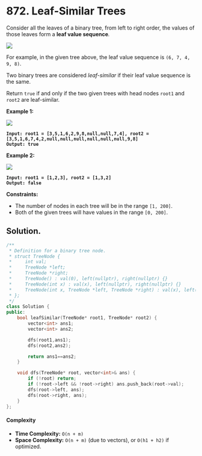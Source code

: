 # 872. Leaf-Similar Trees

Consider all the leaves of a binary tree, from left to right order, the values of those leaves form a **leaf value sequence**_._

![](https://s3-lc-upload.s3.amazonaws.com/uploads/2018/07/16/tree.png)

For example, in the given tree above, the leaf value sequence is `(6, 7, 4, 9, 8)`.

Two binary trees are considered _leaf-similar_ if their leaf value sequence is the same.

Return `true` if and only if the two given trees with head nodes `root1` and `root2` are leaf-similar.

&#x20;

**Example 1:**

![](https://assets.leetcode.com/uploads/2020/09/03/leaf-similar-1.jpg)

<pre><code><strong>Input: root1 = [3,5,1,6,2,9,8,null,null,7,4], root2 = [3,5,1,6,7,4,2,null,null,null,null,null,null,9,8]
</strong><strong>Output: true
</strong></code></pre>

**Example 2:**

![](https://assets.leetcode.com/uploads/2020/09/03/leaf-similar-2.jpg)

<pre><code><strong>Input: root1 = [1,2,3], root2 = [1,3,2]
</strong><strong>Output: false
</strong></code></pre>

&#x20;

**Constraints:**

* The number of nodes in each tree will be in the range `[1, 200]`.
* Both of the given trees will have values in the range `[0, 200]`.



## Solution.

```cpp
/**
 * Definition for a binary tree node.
 * struct TreeNode {
 *     int val;
 *     TreeNode *left;
 *     TreeNode *right;
 *     TreeNode() : val(0), left(nullptr), right(nullptr) {}
 *     TreeNode(int x) : val(x), left(nullptr), right(nullptr) {}
 *     TreeNode(int x, TreeNode *left, TreeNode *right) : val(x), left(left), right(right) {}
 * };
 */
class Solution {
public:
    bool leafSimilar(TreeNode* root1, TreeNode* root2) {
        vector<int> ans1;
        vector<int> ans2;

        dfs(root1,ans1);
        dfs(root2,ans2);

        return ans1==ans2;
    }

    void dfs(TreeNode* root, vector<int>& ans) {
        if (!root) return;
        if (!root->left && !root->right) ans.push_back(root->val);
        dfs(root->left, ans);
        dfs(root->right, ans);
    }
};
```

#### Complexity

* **Time Complexity:** `O(n + m)`
* **Space Complexity:** `O(n + m)` (due to vectors), or `O(h1 + h2)` if optimized.

